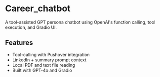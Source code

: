 # Career_chatbot
A tool-assisted GPT persona chatbot using OpenAI's function calling, tool execution, and Gradio UI.

## Features

- Tool-calling with Pushover integration
- LinkedIn + summary prompt context
- Local PDF and text file reading
- Built with GPT-4o and Gradio
